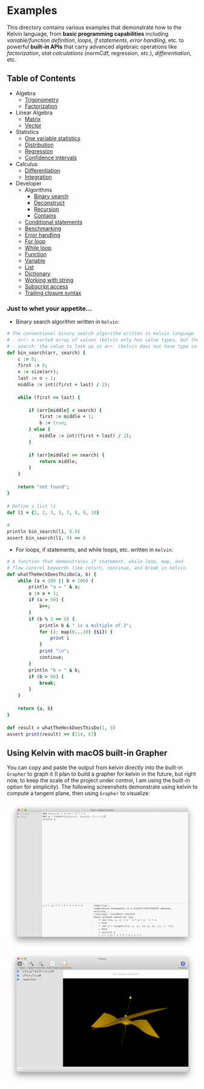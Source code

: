 #  Examples
This directory contains various examples that demonstrate how to the Kelvin language, from **basic programming capabilities** including _variable/function definition_, _loops_, _if statements_, _error handling_, etc. to powerful **built-in APIs** that carry advanced algebraic operations like _factorization_, _stat calculations_ (normCdf, regression, etc.), _differentiation_, etc. 

## Table of Contents
- Algebra
    - [Trigonometry](/Examples/Algebra/Trigonometry)
    - [Factorization](/Examples/Algebra/Factorization)
- Linear Algebra
    - [Matrix](/Examples/Linear%20Algebra/Matrix)
    - [Vector](/Examples/Linear%20Algebra/Vector)
- Statistics
    - [One variable statistics](/Examples/Statistics/OneVar)
    - [Distribution](/Examples/Statistics/Distribution)
    - [Regression](/Examples/Statistics/Regression)
    - [Confidence intervals](/Examples/Statistics/ConfidenceInterval)
- Calculus
    - [Differentiation](/Examples/Calculus/Differentionation)
    - [Integration](/Examples/Calculus/Integration)
- Developer
    - Algorithms
        - [Binary search](/Examples/Developer/Algorithms/BinarySearch)
        - [Deconstruct](/Examples/Developer/Algorithms/Deconstruct)
        - [Recursion](/Examples/Developer/Algorithms/Recursion)
        - [Contains](/Examples/Developer/Algorithms/Contains)
    - [Conditional statements](/Examples/Developer/Conditionals)
    - [Benchmarking](/Examples/Developer/Benchmarking)
    - [Error handling](/Examples/Developer/ErrorHandling)
    - [For loop](/Examples/Developer/ForLoop)
    - [While loop](/Examples/Developer/WhileLoop)
    - [Function](/Examples/Developer/Function)
    - [Variable](/Examples/Developer/Variable)
    - [List](/Examples/Developer/List)
    - [Dictionary](/Examples/Developer/Dictionary)
    - [Working with string](/Examples/Developer/String)
    - [Subscript access](/Examples/Developer/Subscript)
    - [Trailing closure syntax](/Examples/Developer/TrailingClosure)
    
### Just to whet your appetite...

- Binary search algorithm written in `Kelvin`:

```ruby
# The conventional binary search algorithm written in kelvin language
# - arr: a sorted array of values (kelvin only has value types, but the inout modifier '&' makes up for it.)
# - search: the value to look up in arr. (kelvin does not have type safety, like js.)
def bin_search(arr, search) {
    c := 0;
    first := 0;
    n := size(arr);
    last := n - 1;
    middle := int((first + last) / 2);

    while (first <= last) {

        if (arr[middle] < search) {
            first := middle + 1;
            b := true;
        } else {
            middle := int((first + last) / 2);
        }

        if (arr[middle] == search) {
            return middle;
        } 
    }

    return "not found";
}

# Define a list l1
def l1 = {1, 2, 3, 5, 7, 8, 9, 10}

# 
println bin_search(l1, 8.5)
assert bin_search(l1, 9) == 6
```

- For loops, if statements, and while loops, etc. written in `Kelvin`:

```ruby
# A function that demonstrates if statement, while loop, map, and
# flow control keywords like return, continue, and break in kelvin.
def whatTheHeckDoesThisDo(a, b) {
    while (a < 100 || b < 100) {
        println "a = " & a;
        a := a + 1;
        if (a > 50) {
            b++;
        }
        if (b % 3 == 0) {
            println b & " is a multiple of 3";
            for (i: map(0...10) {$1}) {
                print i
            }
            print "\n";
            continue;
        }
        println "b = " & b;
        if (b > 66) {
            break;
        }
    }

    return {a, b}
}

def result = whatTheHeckDoesThisDo(1, 3)
assert print(result) == {114, 67}
```

## Using Kelvin with macOS built-in Grapher

You can copy and paste the output from kelvin directly into the built-in `Grapher` to graph it (I plan to build a grapher for kelvin in the future, but right now, to keep the scale of the project under control, I am using the built-in option for simplicity). The following screenshots demonstrate using kelvin to compute a tangent plane, then using `Grapher` to visualize:
    
![Kelvin](/Misc/Screenshots/tangent_plane_kelvin.png)
![Grapher](/Misc/Screenshots/tangent_plane_grapher.png)
